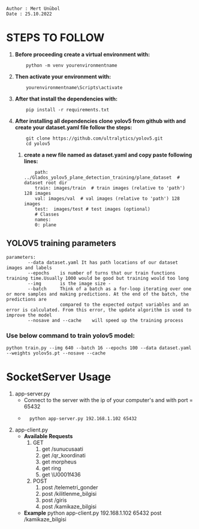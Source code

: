 ```
Author : Mert Ünübol
Date : 25.10.2022
```
**STEPS TO FOLLOW**
===============
 1. **Before proceeding create a virtual environment with:**  
    ```
        python -m venv yourenvironmentname
    ```
 2. **Then activate your environment with:**  
    ```
        yourenvironmentname\Scripts\activate 
    ```
 3. **After that install the dependencies with:** 
    ```
        pip install -r requirements.txt
    ```
 4. **After installing all dependencies clone yolov5 from github with and create your dataset.yaml file follow the steps:**
    ```
        git clone https://github.com/ultralytics/yolov5.git
        cd yolov5
    ```
    1. **create a new file named as dataset.yaml and copy paste following lines:**
        ```
            path: ../Glados_yolov5_plane_detection_training/plane_dataset  # dataset root dir
            train: images/train  # train images (relative to 'path') 128 images
            val: images/val  # val images (relative to 'path') 128 images
            test:  images/test # test images (optional)
            # Classes 
            names:
            0: plane
        ```
  

## **YOLOV5 training parameters**
    parameters:
            --data dataset.yaml It has path locations of our dataset images and labels 
            --epochs    is number of turns that our train functions training time.Usually 1000 would be good but training would too long
            --img       is the image size -
            --batch     Think of a batch as a for-loop iterating over one or more samples and making predictions. At the end of the batch, the predictions are  
                        compared to the expected output variables and an error is calculated. From this error, the update algorithm is used to improve the model
            --nosave and --cache    will speed up the training process
        
### **Use below command to train yolov5 model**:
    
    python train.py --img 640 --batch 16 --epochs 100 --data dataset.yaml --weights yolov5s.pt --nosave --cache 
    
**SocketServer Usage**
==================
1. app-server.py
    - Connect to the server with the ip of your computer's  and with port = 65432
    - ```
        python app-server.py 192.168.1.102 65432 
      ```
2. app-client.py
    - **Available Requests**
        1. GET
            1. get /sunucusaati
            2. get /qr_koordinati
            3. get morpheus
            4. get ring
            5. get \U0001f436
        2. POST
            1. post /telemetri_gonder
            2. post /kilitlenme_bilgisi
            3. post /giris
            4. post /kamikaze_bilgisi
    -   **Example**
        python app-client.py 192.168.1.102 65432 post /kamikaze_bilgisi